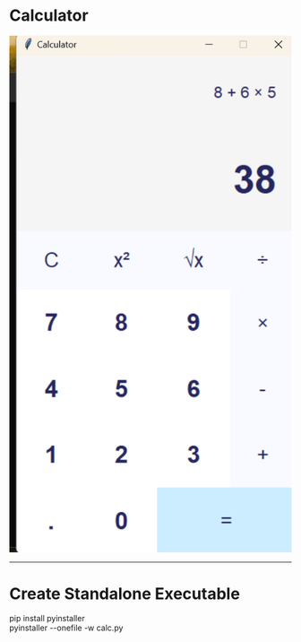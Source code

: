 # Calculator
![Image Description](https://github.com/anKUr9670/calculator/blob/main/calculator.png)
<hr>

# Create Standalone Executable
pip install pyinstaller<br>
pyinstaller --onefile -w calc.py




